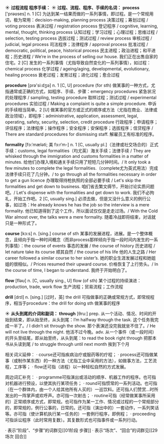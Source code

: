 ☀ <span class="category">**过程流程 程序手续：**</span>
☀ <span class="category">**过程、流程、程序、手续的名词：**</span>
<span class="vocabulary">**process**</span> ['prəʊses] 
<span class="definition">n. 1 [C] 为达到某一结果而做的一系列事情，即过程。是一个常规用词，极为常用：</span>decision-making, planning process 决策过程；筹划过程 / voting process 表决过程 / registration process 登记程序 / cognitive, learning, mental, thought, thinking process 认知过程；学习过程；心理过程；思维过程 / selection, testing process 选拔过程；测试过程 / review process 审核过程 / judicial, legal process 司法程序；法律程序 / approval process 批准过程 / democratic, political, peace, historical process 民主进程；政治进程；和平进程；历史进程 / We’re in the process of selling our house. 我们正在出售自家的住宅。<span class="definition">2 [C] 发生的一系列事情（尤指导致自然变化的一系列事情），如过程：</span>chemical process 化学过程 / ageing/aging, developmental, evolutionary, healing process 衰老过程；发育过程；进化过程；愈合过程

<span class="vocabulary">**procedure**</span> [prə'si:dӡə] 
<span class="definition">n. 1 [C, U] procedure (for sth) 做某事的一种方式，尤指通常或正确的方式，如程序、手续、步骤：</span>emergency procedures 紧急状况的处理程序 / sampling, testing procedure 取样过程；测试过程 / experimental procedures 实验过程 / Making a complaint is quite a simple procedure. 申诉的手续相当简单。<span class="definition">2 [U] 做某事的官方或正式的顺序或方法（尤指在商业、法律或政治领域），即程序：</span>administrative, application, assessment, legal, operating, safety, security, selection, credit procedure 行政程序；申请程序；评估程序；法律程序；操作程序；安全程序；安保程序；选拔程序；信贷程序 / There are standard procedures for dismissing staff. 解雇员工有标准的程序。
           
<span class="vocabulary">**formality**</span> [fɔ:ˈmæləti; 美 fɔ:rˈm-]
<span class="definition">n. 1 [C, usually pl.]（法律或社交场合的）正式手续：</span>customs, legal formalities（均尤英）海关手续；法律手续 / They are whisked through the immigration and customs formalities in a matter of minutes. 给他们办理入境和通关手续只用了短短几分钟时间。/ It only took a few minutes to complete the legal formalities.（complete尤为英式用法）完成法律手续只花了几分钟。/ to go through all the formalities necessary in order to get a gun licence 办理取得持枪执照的全部必要手续 / Let's skip the formalities and get down to business. 咱们省去繁文缛节，开始讨论实质问题吧。/ Let's dispense with the formalities and get down to work. 我们不必拘礼，开始工作吧。<span class="definition">2 [C, usually sing.] 必须去做，但是又没什么意义的例行公事，如过场：</span>He already knows he has the job so the interview is a mere formality. 他已知道得到了这个工作，所以面试仅仅是走走过场。/ With the Cold War almost over, the talks were a mere formality. 随着冷战即将结束，对话就只是一种形式了。

<span class="vocabulary">**course**</span> [kɔ:s] 
<span class="definition">n. [sing.] course of sth 某事的发展进程，进展。是一个整体概念，且倾向于指一种时间概念（而非process那样倾向于指一段时间内发生的一系列事情）：</span>the course of events 事态的发展 / the course of history 历史进程 / let nature take its course 顺其自然 / the course of his life 他的人生之路 / Her career followed a similar course to her sister’s. 她的职业生涯发展过程和她姐姐的很相似。/ Prices resumed their upward course. 价格恢复了上行势头。/ In the course of time, I began to understand. 我终于开始明白了。

<span class="vocabulary">**flow**</span> [fləʊ] 
<span class="definition">n. [C, usually sing., U] flow (of sth) 某个过程的持续演进：</span>production, trade, work flow 生产流程；贸易流程；工作流程

<span class="vocabulary">**drill**</span> [drɪl] 
<span class="definition">n. [sing.] [过时，英] the drill 可指做事的正确或常规方式，即常规程序，相当于procedure：</span>the drill for doing sth 做某事的程序

☀ <span class="category">**从头到尾的介词和副词：**</span>
<span class="vocabulary">**through**</span> [θru:] 
<span class="definition">prep. 从一个活动、情况、时间的开始到结束，即从始至终，从头到尾：</span>I’m halfway through the task. 这个任务我完成一半了。/ I didn’t sit through the show. 那个表演还没完我就坐不住了。/ He will not live through the night. 他活不过今晚。<span class="definition">adv. 从一个事件（或一段时间）的开头至结尾，即从始至终，从头到尾：</span>to read the book right through 把那本书从头读到尾 / to struggle through until next month 挨到下个月

相关词义延伸：
· course还可指疾病治疗或服药等的疗程；
· process还可指做某事（或制作某东西）的一种方法（尤指工业中采用的方法），如做事方法，工艺流程，工序等；
· flow还可指（进程）以一种轻松自然的方式发展。

周边词汇补充：
· programme可指演出或活动的顺序、机器工作的程序。也可指对机器进行预设，以使其执行某项任务；
· round可指惯常的一系列活动。也可指（在一个群体内，由一个人给其他所有人买的）一巡饮料。还可指人们赞赏…时所发出的一阵掌声或欢呼声。亦可指一次射击；
· routine可指（经常做某事所采用的）正常顺序或方式，即常规。也可指作为某一工作、情况或过程的一个常规部分的，即常规的，例行公事的，日常的。还可指（演出中的）一套动作，一系列笑话等。亦可指（使计算机执行某一任务的）一套例行程序，即例程；
· proceeding可指诉讼程序（此时常用复数）。其复数形式也可指事件或一系列行动。

· 表示“阶段”、“步骤”的词群见[[01阶段 步骤]]
· 表示“场次”、“回合”的词群见[[29场次 回合]]